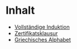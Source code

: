 # Inhalt

* [Vollständige Induktion](vollstaendige_induktion.md)
* [Zertifikatsklausur](zertifikatsklausur.md)
* [Griechisches Alphabet](griechisches_alphabet.md)
